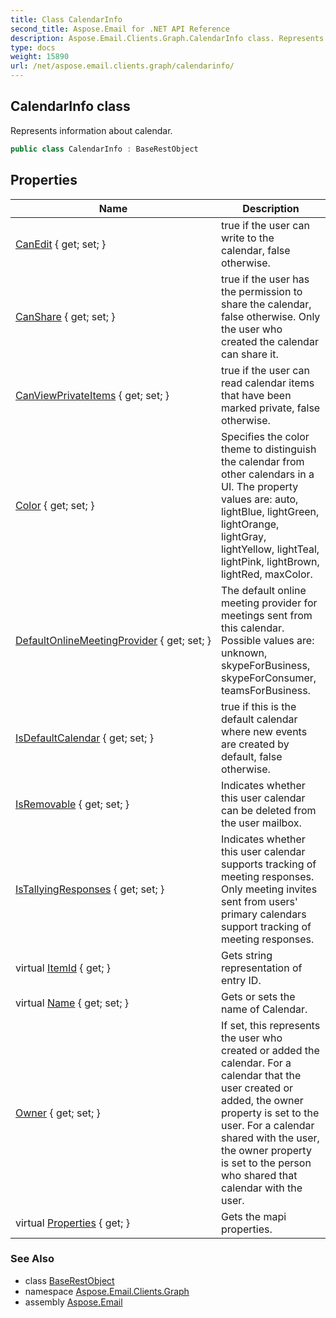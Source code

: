 ```yaml
---
title: Class CalendarInfo
second_title: Aspose.Email for .NET API Reference
description: Aspose.Email.Clients.Graph.CalendarInfo class. Represents information about calendar
type: docs
weight: 15890
url: /net/aspose.email.clients.graph/calendarinfo/
---
```

## CalendarInfo class

Represents information about calendar.

```csharp
public class CalendarInfo : BaseRestObject
```

## Properties

| Name | Description |
| --- | --- |
| [CanEdit](../../aspose.email.clients.graph/calendarinfo/canedit/) { get; set; } | true if the user can write to the calendar, false otherwise. |
| [CanShare](../../aspose.email.clients.graph/calendarinfo/canshare/) { get; set; } | true if the user has the permission to share the calendar, false otherwise. Only the user who created the calendar can share it. |
| [CanViewPrivateItems](../../aspose.email.clients.graph/calendarinfo/canviewprivateitems/) { get; set; } | true if the user can read calendar items that have been marked private, false otherwise. |
| [Color](../../aspose.email.clients.graph/calendarinfo/color/) { get; set; } | Specifies the color theme to distinguish the calendar from other calendars in a UI. The property values are: auto, lightBlue, lightGreen, lightOrange, lightGray, lightYellow, lightTeal, lightPink, lightBrown, lightRed, maxColor. |
| [DefaultOnlineMeetingProvider](../../aspose.email.clients.graph/calendarinfo/defaultonlinemeetingprovider/) { get; set; } | The default online meeting provider for meetings sent from this calendar. Possible values are: unknown, skypeForBusiness, skypeForConsumer, teamsForBusiness. |
| [IsDefaultCalendar](../../aspose.email.clients.graph/calendarinfo/isdefaultcalendar/) { get; set; } | true if this is the default calendar where new events are created by default, false otherwise. |
| [IsRemovable](../../aspose.email.clients.graph/calendarinfo/isremovable/) { get; set; } | Indicates whether this user calendar can be deleted from the user mailbox. |
| [IsTallyingResponses](../../aspose.email.clients.graph/calendarinfo/istallyingresponses/) { get; set; } | Indicates whether this user calendar supports tracking of meeting responses. Only meeting invites sent from users' primary calendars support tracking of meeting responses. |
| virtual [ItemId](../../aspose.email.clients.graph/calendarinfo/itemid/) { get; } | Gets string representation of entry ID. |
| virtual [Name](../../aspose.email.clients.graph/calendarinfo/name/) { get; set; } | Gets or sets the name of Calendar. |
| [Owner](../../aspose.email.clients.graph/calendarinfo/owner/) { get; set; } | If set, this represents the user who created or added the calendar. For a calendar that the user created or added, the owner property is set to the user. For a calendar shared with the user, the owner property is set to the person who shared that calendar with the user. |
| virtual [Properties](../../aspose.email.clients.graph/baserestobject/properties/) { get; } | Gets the mapi properties. |

### See Also

* class [BaseRestObject](../baserestobject/)
* namespace [Aspose.Email.Clients.Graph](../../aspose.email.clients.graph/)
* assembly [Aspose.Email](../../)


